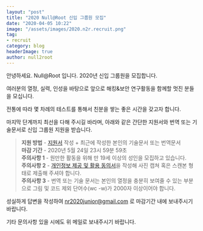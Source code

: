 ```yaml
---
layout: "post"
title: "2020 Null@Root 신입 그룹원 모집"
date: "2020-04-05 10:22"
image: "/assets/images/2020.n2r.recruit.png"
tag:
- recruit
category: blog
headerImage: true
author: null2root
---
```



안녕하세요. Null@Root 입니다.
2020년 신입 그룹원을 모집합니다.

여러분의 열정, 실력, 인성을 바탕으로
앞으로 해킹&보안 연구활동을 함께할 멋진 분들을 모십니다.

전통에 따라 몇 차례의 테스트를 통해서 친분을 쌓는 좋은 시간을 갖고자 합니다.

마지막 단계까지 최선을 다해 주시길 바라며,
아래와 같은 간단한 지원서와 번역 또는 기술문서로 신입 그룹원 지원을 받습니다.

> **지원 방법** - [지원서](/assets/docs/null2root_2020_join.txt) 작성 + 최근에 작성한 본인의 기술문서 또는 번역문서<br>
> **마감 기간** - 2020년 5월 24일 23시 59분 59초<br>
> **주의사항 1** - 원만한 활동을 위해 만 19세 이상의 성인을 모집하고 있습니다.<br>
> **주의사항 2** - [개인정보 제공 및 활용 동의서](/assets/docs/personal_info_agreement_null2root.docx)을 작성해 사진 캡쳐 혹은 스캔본 형태로 제출해 주셔야 합니다.<br>
> **주의사항 3** - 번역 또는 기술 문서는 본인의 열정을 충분히 보여줄 수 있는 부분으로 그림 및 코드 제외 단어수(wc -w)가 2000자 이상이어야 합니다.



성실하게 답변을 작성하여 nr2020junior@gmail.com 로 마감기간 내에 보내주시기 바랍니다.

기타 문의사항 있을 시에도 위 메일로 보내주시기 바랍니다.
